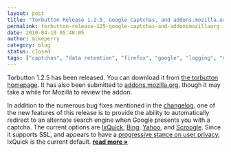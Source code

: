```yaml
---
layout: post
title: "Torbutton Release 1.2.5, Google Captchas, and addons.mozilla.org"
permalink: torbutton-release-125-google-captchas-and-addonsmozillaorg
date: 2010-04-10 05:48:05
author: mikeperry
category: blog
status: closed
tags: ["captchas", "data retention", "firefox", "google", "logging", "mozilla", "torbutton"]
---
```


Torbutton 1.2.5 has been released. You can download it from [the torbutton homepage](https://www.torproject.org/torbutton/). It has also been submitted to [addons.mozilla.org](https://addons.mozilla.org/en-US/firefox/addon/2275/), though it may take a while for Mozilla to review the addon.

In addition to the numerous bug fixes mentioned in the [changelog](https://gitweb.torproject.org//torbutton.git?a=blob;hb=HEAD;f=src/CHANGELOG), one of the new features of this release is to provide the ability to automatically redirect to an alternate search engine when Google presents you with a captcha. The current options are [IxQuick](https://www.ixquick.com), [Bing](http://www.bing.com), [Yahoo](http://search.yahoo.com), and [Scroogle](https://ssl.scroogle.org). Since it supports SSL, and appears to have a [progressive stance on user privacy](https://www.ixquick.com/eng/protect-privacy.html), IxQuick is the current default. [**read more »**](https://blog.torproject.org/blog/torbutton-release-125-google-captchas-and-addonsmozillaorg)
